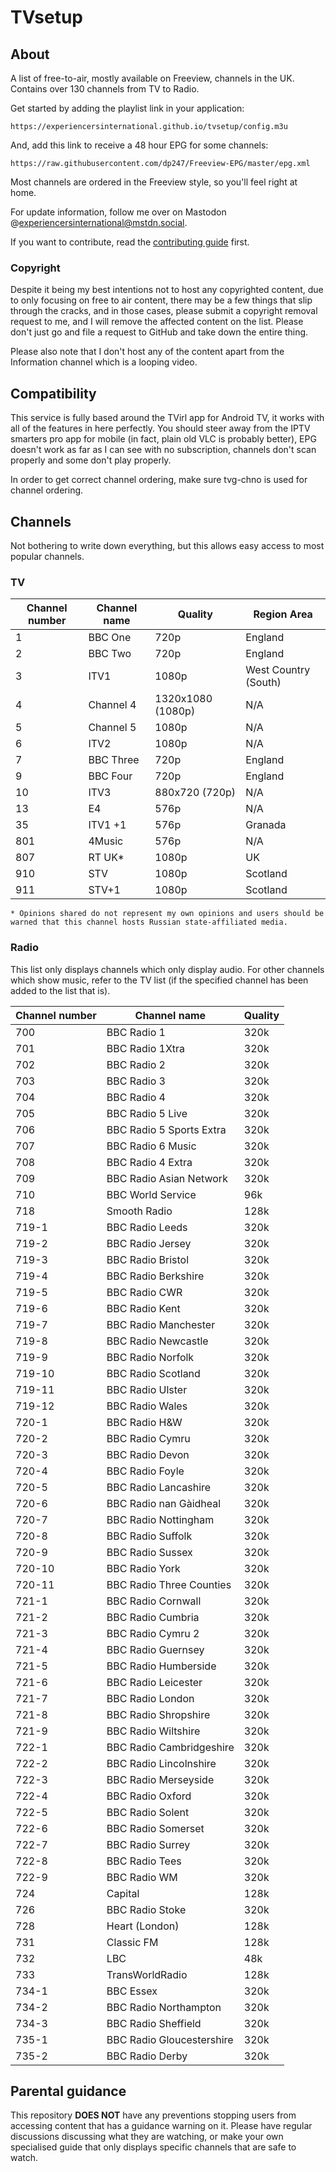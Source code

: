 # TVsetup

## About

A list of free-to-air, mostly available on Freeview, channels in the UK. Contains over 130 channels from TV to Radio.

Get started by adding the playlist link in your application:

```
https://experiencersinternational.github.io/tvsetup/config.m3u
```

And, add this link to receive a 48 hour EPG for some channels:

```
https://raw.githubusercontent.com/dp247/Freeview-EPG/master/epg.xml
```

Most channels are ordered in the Freeview style, so you'll feel right at home.

For update information, follow me over on Mastodon @experiencersinternational@mstdn.social.

If you want to contribute, read the [contributing guide](docs/contributing_guide.md) first.

### Copyright 

Despite it being my best intentions not to host any copyrighted content, due to only focusing on free to air content, there may be a few things that slip through the cracks, and in those cases, please submit a copyright removal request to me, and I will remove the affected content on the list. Please don't just go and file a request to GitHub and take down the entire thing.

Please also note that I don't host any of the content apart from the Information channel which is a looping video.

## Compatibility

This service is fully based around the TVirl app for Android TV, it works with all of the features in here perfectly.
You should steer away from the IPTV smarters pro app for mobile (in fact, plain old VLC is probably better), EPG doesn't work as far as I can see with no subscription, channels don't scan properly and some don't play properly.

In order to get correct channel ordering, make sure tvg-chno is used for channel ordering.

## Channels

Not bothering to write down everything, but this allows easy access to most popular channels.

### TV

|Channel number|Channel name|Quality|Region Area|
|-|-|-|-|
|1|BBC One|720p|England|
|2|BBC Two|720p|England|
|3|ITV1|1080p|West Country (South)|
|4|Channel 4|1320x1080 (1080p)|N/A|
|5|Channel 5|1080p|N/A|
|6|ITV2|1080p|N/A|
|7|BBC Three|720p|England|
|9|BBC Four|720p|England|
|10|ITV3|880x720 (720p)|N/A|
|13|E4|576p|N/A|
|35|ITV1 +1|576p|Granada|
|801|4Music|576p|N/A|
|807|RT UK*|1080p|UK|
|910|STV|1080p|Scotland|
|911|STV+1|1080p|Scotland|

`* Opinions shared do not represent my own opinions and users should be warned that this channel hosts Russian state-affiliated media.`

### Radio

This list only displays channels which only display audio. For other channels which show music, refer to the TV list (if the specified channel has been added to the list that is).

|Channel number|Channel name|Quality|
|-|-|-|
|700|BBC Radio 1|320k|
|701|BBC Radio 1Xtra|320k|
|702|BBC Radio 2|320k|
|703|BBC Radio 3|320k|
|704|BBC Radio 4|320k|
|705|BBC Radio 5 Live|320k|
|706|BBC Radio 5 Sports Extra|320k|
|707|BBC Radio 6 Music|320k|
|708|BBC Radio 4 Extra|320k|
|709|BBC Radio Asian Network|320k|
|710|BBC World Service|96k|
|718|Smooth Radio|128k|
|719-1|BBC Radio Leeds|320k|
|719-2|BBC Radio Jersey|320k|
|719-3|BBC Radio Bristol|320k|
|719-4|BBC Radio Berkshire|320k|
|719-5|BBC Radio CWR|320k|
|719-6|BBC Radio Kent|320k|
|719-7|BBC Radio Manchester|320k|
|719-8|BBC Radio Newcastle|320k|
|719-9|BBC Radio Norfolk|320k|
|719-10|BBC Radio Scotland|320k|
|719-11|BBC Radio Ulster|320k|
|719-12|BBC Radio Wales|320k|
|720-1|BBC Radio H&W|320k|
|720-2|BBC Radio Cymru|320k|
|720-3|BBC Radio Devon|320k|
|720-4|BBC Radio Foyle|320k|
|720-5|BBC Radio Lancashire|320k|
|720-6|BBC Radio nan Gàidheal|320k|
|720-7|BBC Radio Nottingham|320k|
|720-8|BBC Radio Suffolk|320k|
|720-9|BBC Radio Sussex|320k|
|720-10|BBC Radio York|320k|
|720-11|BBC Radio Three Counties|320k|
|721-1|BBC Radio Cornwall|320k|
|721-2|BBC Radio Cumbria|320k|
|721-3|BBC Radio Cymru 2|320k|
|721-4|BBC Radio Guernsey|320k|
|721-5|BBC Radio Humberside|320k|
|721-6|BBC Radio Leicester|320k|
|721-7|BBC Radio London|320k|
|721-8|BBC Radio Shropshire|320k|
|721-9|BBC Radio Wiltshire|320k|
|722-1|BBC Radio Cambridgeshire|320k|
|722-2|BBC Radio Lincolnshire|320k|
|722-3|BBC Radio Merseyside|320k|
|722-4|BBC Radio Oxford|320k|
|722-5|BBC Radio Solent|320k|
|722-6|BBC Radio Somerset|320k|
|722-7|BBC Radio Surrey|320k|
|722-8|BBC Radio Tees|320k|
|722-9|BBC Radio WM|320k|
|724|Capital|128k|
|726|BBC Radio Stoke|320k|
|728|Heart (London)|128k|
|731|Classic FM|128k|
|732|LBC|48k|
|733|TransWorldRadio|128k|
|734-1|BBC Essex|320k|
|734-2|BBC Radio Northampton|320k|
|734-3|BBC Radio Sheffield|320k|
|735-1|BBC Radio Gloucestershire|320k|
|735-2|BBC Radio Derby|320k|

## Parental guidance

This repository **DOES NOT** have any preventions stopping users from accessing content that has a guidance warning on it. Please have regular discussions discussing what they are watching, or make your own specialised guide that only displays specific channels that are safe to watch.
